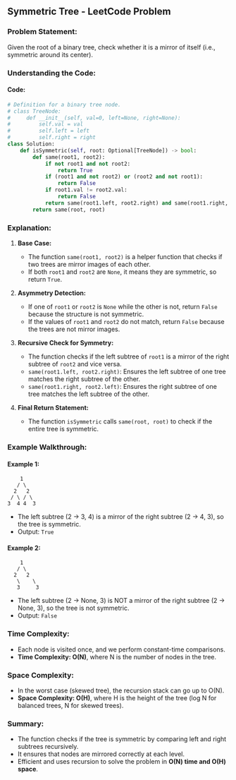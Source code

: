 ## Symmetric Tree - LeetCode Problem

### Problem Statement:
Given the root of a binary tree, check whether it is a mirror of itself (i.e., symmetric around its center).

### Understanding the Code:

#### Code:
```python
# Definition for a binary tree node.
# class TreeNode:
#     def __init__(self, val=0, left=None, right=None):
#         self.val = val
#         self.left = left
#         self.right = right
class Solution:
    def isSymmetric(self, root: Optional[TreeNode]) -> bool:
        def same(root1, root2):
            if not root1 and not root2:
                return True
            if (root1 and not root2) or (root2 and not root1):
                return False
            if root1.val != root2.val:
                return False
            return same(root1.left, root2.right) and same(root1.right, root2.left)
        return same(root, root)
```

### Explanation:

1. **Base Case:**
   - The function `same(root1, root2)` is a helper function that checks if two trees are mirror images of each other.
   - If both `root1` and `root2` are `None`, it means they are symmetric, so return `True`.

2. **Asymmetry Detection:**
   - If one of `root1` or `root2` is `None` while the other is not, return `False` because the structure is not symmetric.
   - If the values of `root1` and `root2` do not match, return `False` because the trees are not mirror images.

3. **Recursive Check for Symmetry:**
   - The function checks if the left subtree of `root1` is a mirror of the right subtree of `root2` and vice versa.
   - `same(root1.left, root2.right)`: Ensures the left subtree of one tree matches the right subtree of the other.
   - `same(root1.right, root2.left)`: Ensures the right subtree of one tree matches the left subtree of the other.

4. **Final Return Statement:**
   - The function `isSymmetric` calls `same(root, root)` to check if the entire tree is symmetric.

### Example Walkthrough:

#### Example 1:
```
    1
   / \
  2   2
 / \ / \
3  4 4  3
```
- The left subtree (2 → 3, 4) is a mirror of the right subtree (2 → 4, 3), so the tree is symmetric.
- Output: `True`

#### Example 2:
```
    1
   / \
  2   2
   \    \
   3     3
```
- The left subtree (2 → None, 3) is NOT a mirror of the right subtree (2 → None, 3), so the tree is not symmetric.
- Output: `False`

### Time Complexity:
- Each node is visited once, and we perform constant-time comparisons.
- **Time Complexity: O(N)**, where N is the number of nodes in the tree.

### Space Complexity:
- In the worst case (skewed tree), the recursion stack can go up to O(N).
- **Space Complexity: O(H)**, where H is the height of the tree (log N for balanced trees, N for skewed trees).

### Summary:
- The function checks if the tree is symmetric by comparing left and right subtrees recursively.
- It ensures that nodes are mirrored correctly at each level.
- Efficient and uses recursion to solve the problem in **O(N) time and O(H) space**.

